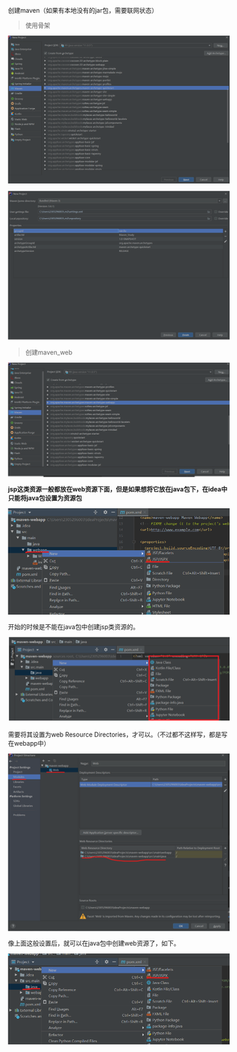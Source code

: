 创建maven（如果有本地没有的jar包，需要联网状态）

> 使用骨架

![image-20210325160608973](../00.Image/image-20210325160608973.png)



![image-20210325160629273](../00.Image/image-20210325160629273.png)



> 创建maven_web

![image-20210325162030347](../00.Image/image-20210325162030347.png)

**jsp这类资源一般都放在web资源下面，但是如果想将它放在java包下，在idea中只能将java包设置为资源包**

![image-20210325162339096](../00.Image/image-20210325162339096.png)

开始的时候是不能在java包中创建jsp类资源的。

![image-20210325163058196](../00.Image/image-20210325163058196.png)





需要将其设置为web Resource Directories，才可以。（不过都不这样写，都是写在webapp中）

![image-20210325162833332](../00.Image/image-20210325162833332.png)

像上面这般设置后，就可以在java包中创建web资源了，如下。

![image-20210325162944804](../00.Image/image-20210325162944804.png)



